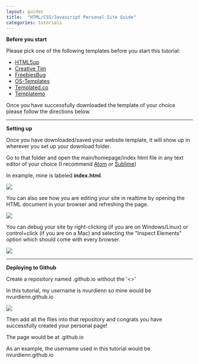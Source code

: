 ```yaml
---
layout: guides
title:  "HTML/CSS/Javascript Personal Site Guide"
categories: tutorials
---
```

**Before you start**

Please pick one of the following templates before you start this tutorial:

  * [HTML5up](https://html5up.net) <i class="fa fa-star"></i><i class="fa fa-star"></i>
  * [Creative Tim](https://www.creative-tim.com) <i class="fa fa-star"></i>
  * [FreebiesBug](https://freebiesbug.com/code-stuff/html-website-templates/)
  * [OS-Templates](http://www.os-templates.com/free-website-templates?start=27)
  * [Templated.co](https://templated.co)
  * [Templatemo](http://www.templatemo.com/page/1)

Once you have successfully downloaded the template of your choice please follow the directions below.

----

**Setting up**

Once you have downloaded/saved your website template, it will show up in wherever you set up your download folder.

Go to that folder and open the main/homepage/index html file in any text editor of your choice (I recommend <a href="https://atom.io">Atom</a> or <a href="https://www.sublimetext.com">Sublime</a>)

In example, mine is labeled **index.html**.

<img src="https://imgur.com/Yo1ei7h.gif"/>

You can also see how you are editing your site in realtime by opening the HTML document in your browser and refreshing the page.

<img src="https://i.imgur.com/p6ogpho.gif"/>

You can debug your site by right-clicking (if you are on Windows/Linux) or control+click (if you are on a Mac) and selecting the "Inspect Elements" option which should come with every browser.

<img src="https://i.imgur.com/kTnxLWn.gif"/>

----

**Deploying to Github**

Create a repository named <insertGithubUserNameHere>.github.io without the '<>'

In this tutorial, my username is nvurdienn so mine would be nvurdienn.github.io

<img src="https://i.imgur.com/jkVeHWa.gif">

Then add all the files into that repository and congrats you have successfully created your personal page!

The page would be at <insertGithubUserNameHere>.github.io

As an example, the username used in this tutorial would be nvurdienn.github.io
